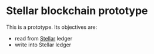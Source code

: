 # Stellar blockchain prototype
This is a prototype. Its objectives are:
- read from [Stellar](https://www.stellar.org) ledger
- write into Stellar ledger

